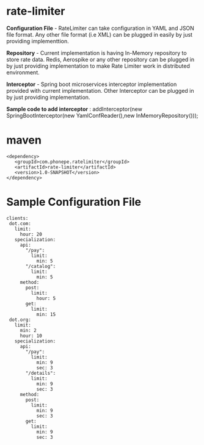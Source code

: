 # rate-limiter


**Configuration File** - RateLimiter can take configuration in YAML and JSON file format. Any other file format (i.e XML) can be plugged in easily by just providing implementtion.

**Repository** - Current implementation is having In-Memory repository to store rate data. Redis, Aerospike or any other repository can be plugged in by just providing implementation to make Rate Limiter work in distributed environment.

**Interceptor** - Spring boot microservices interceptor implementation provided with current implementation. Other Interceptor can be plugged in by just providing implementation.
 
**Sample code to add interceptor** : addInterceptor(new SpringBootInterceptor(new YamlConfReader(),new InMemoryRepository()));

# maven
```
<dependency>
   <groupId>com.phonepe.ratelimiter</groupId>
   <artifactId>rate-limiter</artifactId>
   <version>1.0-SNAPSHOT</version>
</dependency>
 ```
 
 # Sample Configuration File
 
 ```
 clients:
  dot.com:
    limit:
      hour: 20
    specialization:
      api:
        "/pay":
          limit:
            min: 5
        "/catalog":
          limit:
            min: 5
      method:
        post:
          limit:
            hour: 5
        get:
          limit:
            min: 15
  dot.org:
    limit:
      min: 2
      hour: 10
    specialization:
      api:
        "/pay":
          limit:
            min: 9
            sec: 3
        "/details":
          limit:
            min: 9
            sec: 3
      method:
        post:
          limit:
            min: 9
            sec: 3
        get:
          limit:
            min: 9
            sec: 3
            
 ```
 
